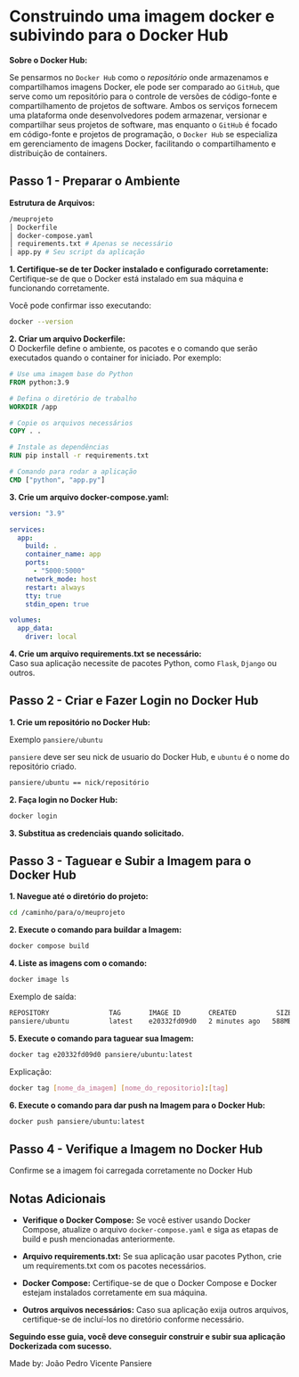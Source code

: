 # Construindo uma imagem docker e subivindo para o Docker Hub

**Sobre o Docker Hub:**

Se pensarmos no `Docker Hub` como o _repositório_ onde armazenamos e compartilhamos imagens Docker, ele pode ser comparado ao `GitHub`, que serve como um repositório para o controle de versões de código-fonte e compartilhamento de projetos de software. Ambos os serviços fornecem uma plataforma onde desenvolvedores podem armazenar, versionar e compartilhar seus projetos de software, mas enquanto o `GitHub` é focado em código-fonte e projetos de programação, o `Docker Hub` se especializa em gerenciamento de imagens Docker, facilitando o compartilhamento e distribuição de containers.

## Passo 1 - Preparar o Ambiente

**Estrutura de Arquivos:**

```BASH
/meuprojeto
│ Dockerfile
│ docker-compose.yaml
│ requirements.txt # Apenas se necessário
│ app.py # Seu script da aplicação
```

**1. Certifique-se de ter Docker instalado e configurado corretamente:**  
Certifique-se de que o Docker está instalado em sua máquina e funcionando corretamente.

Você pode confirmar isso executando:

```BASH
docker --version
```

**2. Criar um arquivo Dockerfile:**  
O Dockerfile define o ambiente, os pacotes e o comando que serão executados quando o container for iniciado. Por exemplo:

```Dockerfile
# Use uma imagem base do Python
FROM python:3.9

# Defina o diretório de trabalho
WORKDIR /app

# Copie os arquivos necessários
COPY . .

# Instale as dependências
RUN pip install -r requirements.txt

# Comando para rodar a aplicação
CMD ["python", "app.py"]
```

**3. Crie um arquivo docker-compose.yaml:**

```YAML
version: "3.9"

services:
  app:
    build: .
    container_name: app
    ports:
      - "5000:5000"
    network_mode: host
    restart: always
    tty: true
    stdin_open: true

volumes:
  app_data:
    driver: local
```

**4. Crie um arquivo requirements.txt se necessário:**  
Caso sua aplicação necessite de pacotes Python, como `Flask`, `Django` ou outros.

## Passo 2 - Criar e Fazer Login no Docker Hub

**1. Crie um repositório no Docker Hub:**

Exemplo `pansiere/ubuntu`

`pansiere` deve ser seu nick de usuario do Docker Hub, e `ubuntu` é o nome do repositório criado.

```md
pansiere/ubuntu == nick/repositório
```

**2. Faça login no Docker Hub:**

```BASH
docker login
```

**3. Substitua as credenciais quando solicitado.**

## Passo 3 - Taguear e Subir a Imagem para o Docker Hub

**1. Navegue até o diretório do projeto:**

```BASH
cd /caminho/para/o/meuprojeto
```

**2. Execute o comando para buildar a Imagem:**

```BASH
docker compose build
```

**4. Liste as imagens com o comando:**

```BASH
docker image ls
```

Exemplo de saída:

```BASH
REPOSITORY               TAG       IMAGE ID       CREATED          SIZE
pansiere/ubuntu          latest    e20332fd09d0   2 minutes ago   588MB
```

**5. Execute o comando para taguear sua Imagem:**

```BASH
docker tag e20332fd09d0 pansiere/ubuntu:latest
```

Explicação:

```BASH
docker tag [nome_da_imagem] [nome_do_repositorio]:[tag]
```

**6. Execute o comando para dar push na Imagem para o Docker Hub:**

```BASH
docker push pansiere/ubuntu:latest
```

## Passo 4 - Verifique a Imagem no Docker Hub

Confirme se a imagem foi carregada corretamente no Docker Hub

## Notas Adicionais

- **Verifique o Docker Compose:** Se você estiver usando Docker Compose, atualize o arquivo `docker-compose.yaml` e siga as etapas de build e push mencionadas anteriormente.

- **Arquivo requirements.txt:** Se sua aplicação usar pacotes Python, crie um requirements.txt com os pacotes necessários.
- **Docker Compose:** Certifique-se de que o Docker Compose e Docker estejam instalados corretamente em sua máquina.
- **Outros arquivos necessários:** Caso sua aplicação exija outros arquivos, certifique-se de incluí-los no diretório conforme necessário.

**Seguindo esse guia, você deve conseguir construir e subir sua aplicação Dockerizada com sucesso.**

Made by: João Pedro Vicente Pansiere
